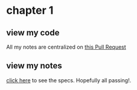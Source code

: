 # chapter 1

## view my code 
All my notes are centralized on [this Pull Request](https://github.com/js-patterns-on-jasmine/chapter-1/pull/1/files)


## view my notes

[click here](http://woodall.github.io/js-patterns-on-jasmine-chapter-1/jasmine-standalone-2.3.4/SpecRunner.html?catch=true) to see the specs. Hopefully all passing!.


